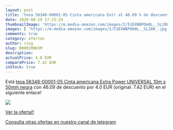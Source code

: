 ```yaml
---
layout: post
title: 'tesa 56348-00001-05 Cinta americana Extr al 46.09 % de descuento'
date: 2020-09-19 17:15:24
thumbnailImage: 'https://m.media-amazon.com/images/I/51EXWBPOm0L._SL200_.jpg'
images: [ 'https://m.media-amazon.com/images/I/51EXWBPOm0L._SL200_.jpg' ]
comments: true
category: ofertas
author: ring
slug: B0001M0H3M
description:
actualPrice: 4.0 EUR
comparePrice: 7.42 EUR
inStock: true
---
```


Está [tesa 56348-00001-05 Cinta americana Extra Power UNIVERSAL 10m x 50mm negra](https://www.amazon.com/dp/B0001M0H3M/?tag=redken08-20) con 46.09 de descuento por 4.0 EUR (original: 7.42 EUR) en el siguiente enlace!

[![](https://m.media-amazon.com/images/I/51EXWBPOm0L._SL200_.jpg)](https://www.amazon.com/dp/B0001M0H3M/?tag=redken08-20)

[Ver la oferta!!](https://www.amazon.com/dp/B0001M0H3M/?tag=redken08-20)

[Consulta otras ofertas en nuestro canal de telegram](https://t.me/s/ofertas25)
